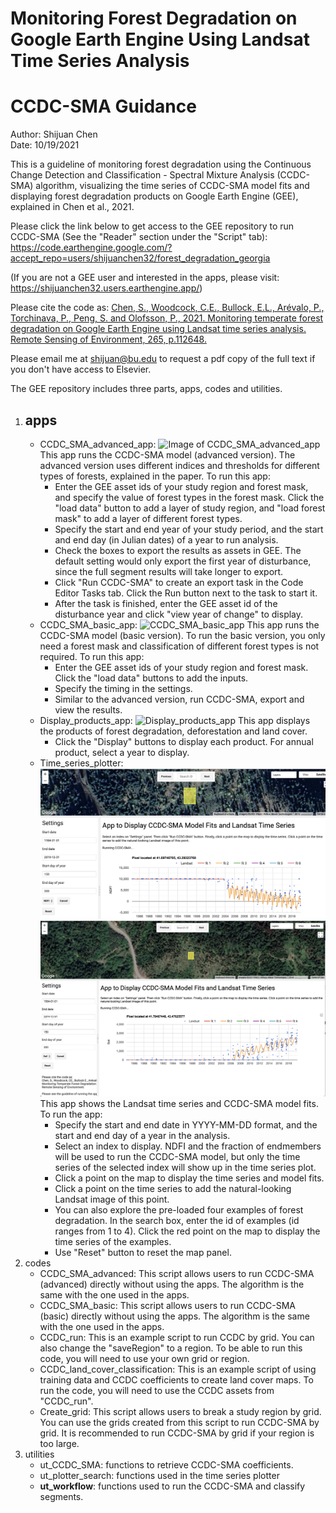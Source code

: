 # Monitoring Forest Degradation on Google Earth Engine Using Landsat Time Series Analysis

# CCDC-SMA Guidance

Author: Shijuan Chen     
Date: 10/19/2021

This is a guideline of monitoring forest degradation using the Continuous Change Detection and Classification - Spectral Mixture Analysis (CCDC-SMA) algorithm, visualizing the time series of CCDC-SMA model fits and displaying forest degradation products on Google Earth Engine (GEE), explained in Chen et al., 2021. 

Please click the link below to get access to the GEE repository to run CCDC-SMA (See the "Reader" section under the "Script" tab):<br /> 
https://code.earthengine.google.com/?accept_repo=users/shijuanchen32/forest_degradation_georgia

(If you are not a GEE user and interested in the apps, please visit: https://shijuanchen32.users.earthengine.app/)

Please cite the code as: [Chen, S., Woodcock, C.E., Bullock, E.L., Arévalo, P., Torchinava, P., Peng, S. and Olofsson, P., 2021. Monitoring temperate forest degradation on Google Earth Engine using Landsat time series analysis. Remote Sensing of Environment, 265, p.112648.](https://www.sciencedirect.com/science/article/pii/S0034425721003680) 

Please email me at shijuan@bu.edu to request a pdf copy of the full text if you don't have access to Elsevier. 

The GEE repository includes three parts, apps, codes and utilities. 
1. ## apps
    - CCDC_SMA_advanced_app: ![Image of CCDC_SMA_advanced_app](https://github.com/shijuanchen/forest_degradation_georgia/blob/master/CCDC-SMA_advanced_version.png) This app runs the CCDC-SMA model (advanced version). The advanced version uses different indices and thresholds for different types of forests, explained in the paper. To run this app:
      - Enter the GEE asset ids of your study region and forest mask, and specify the value of forest types in the forest mask. Click the "load data" button to add a layer of study region, and "load forest mask" to add a layer of different forest types. 
      - Specify the start and end year of your study period, and the start and end day (in Julian dates) of a year to run analysis. 
      - Check the boxes to export the results as assets in GEE. The default setting would only export the first year of disturbance, since the full segment results will take longer to export.
      - Click "Run CCDC-SMA" to create an export task in the Code Editor Tasks tab. Click the Run button next to the task to start it. 
      - After the task is finished, enter the GEE asset id of the disturbance year and click "view year of change" to display.
   - CCDC_SMA_basic_app: ![CCDC_SMA_basic_app](https://github.com/shijuanchen/forest_degradation_georgia/blob/master/CCDC-SMA_basic_version.png) This app runs the CCDC-SMA model (basic version). To run the basic version, you only need a forest mask and classification of different forest types is not required. To run this app:
     - Enter the GEE asset ids of your study region and forest mask. Click the "load data" buttons to add the inputs.
     - Specify the timing in the settings.
     - Similar to the advanced version, run CCDC-SMA, export and view the results. 
   - Display_products_app: ![Display_products_app](https://github.com/shijuanchen/forest_degradation_georgia/blob/master/display_products.png) This app displays the products of forest degradation, deforestation and land cover. 
     - Click the "Display" buttons to display each product. For annual product, select a year to display.
   - Time_series_plotter: ![Time_series_plotter](https://github.com/shijuanchen/forest_degradation_georgia/blob/master/display_ts_CCDC_SMA.png)
   ![Time_series_plotter](https://github.com/shijuanchen/forest_degradation_georgia/blob/master/display_ts_CCDC_SMA_an.png) This app shows the Landsat time series and CCDC-SMA model fits. To run the app:
     - Specify the start and end date in YYYY-MM-DD format, and the start and end day of a year in the analysis.
     - Select an index to display. NDFI and the fraction of endmembers will be used to run the CCDC-SMA model, but only the time series of the selected index will show up in the time series plot. 
     - Click a point on the map to display the time series and model fits. 
     - Click a point on the time series to add the natural-looking Landsat image of this point.
     - You can also explore the pre-loaded four examples of forest degradation. In the search box, enter the id of examples (id ranges from 1 to 4). Click the red point on the map to display the time series of the examples.  
     - Use "Reset" button to reset the map panel.
2. codes
   - CCDC_SMA_advanced: This script allows users to run CCDC-SMA (advanced) directly without using the apps. The algorithm is the same with the one used in the apps.
   - CCDC_SMA_basic: This script allows users to run CCDC-SMA (basic) directly without using the apps. The algorithm is the same with the one used in the apps.
   - CCDC_run: This is an example script to run CCDC by grid. You can also change the "saveRegion" to a region. To be able to run this code, you will need to use your own grid or region.
   - CCDC_land_cover_classification: This is an example script of using training data and CCDC coefficients to create land cover maps. To run the code, you will need to use the CCDC assets from "CCDC_run".
   - Create_grid: This script allows users to break a study region by grid. You can use the grids created from this script to run CCDC-SMA by grid. It is recommended to run CCDC-SMA by grid if your region is too large. 
3. utilities
   - ut_CCDC_SMA: functions to retrieve CCDC-SMA coefficients. 
   - ut_plotter_search: functions used in the time series plotter
   - **ut_workflow**: functions used to run the CCDC-SMA and classify segments.







